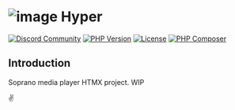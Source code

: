 # ![image](https://avatars.githubusercontent.com/u/99982570?s=28&v=4) Hyper

[![Discord Community](https://discordapp.com/api/guilds/1139362100821626890/widget.png?style=shield)](https://discord.gg/RMhUmHmNak)
[![PHP Version](https://img.shields.io/badge/php-%3E%3D7.4-8892BF.svg)](https://www.php.net/)
[![License](https://img.shields.io/badge/license-MIT-blue.svg)](https://opensource.org/licenses/MIT)
[![PHP Composer](https://github.com/libra-php/nebula/actions/workflows/php.yml/badge.svg?branch=main)](https://github.com/libra-php/nebula/actions/workflows/php.yml)

## Introduction

Soprano media player HTMX project. WIP

✌️
